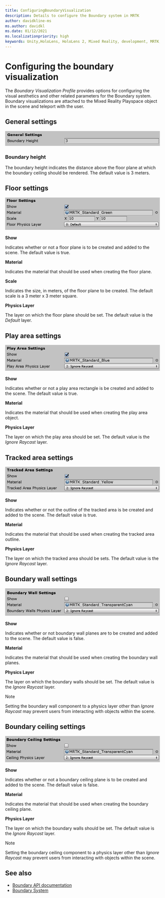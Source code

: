 ```yaml
---
title: ConfiguringBoundaryVisualization
description: Details to configure the Boundary system in MRTK
author: davidkline-ms
ms.author: davidkl
ms.date: 01/12/2021
ms.localizationpriority: high
keywords: Unity,HoloLens, HoloLens 2, Mixed Reality, development, MRTK,
---
```


# Configuring the boundary visualization

The *Boundary Visualization Profile* provides options for configuring the visual aesthetics and other related parameters for the Boundary system. Boundary visualizations are attached to the Mixed Reality Playspace object in the scene and teleport with the user.

## General settings

![Boundary Visualization General Settings](../Images/Boundary/BoundaryVisualizationGeneralSettings.png)

### Boundary height

The boundary height indicates the distance above the floor plane at which the boundary ceiling should be rendered. The default value is 3 meters.

## Floor settings

![Boundary Visualization Floor Settings](../Images/Boundary/BoundaryVisualizationFloorSettings.png)

**Show**

Indicates whether or not a floor plane is to be created and added to the scene. The default value is true.

**Material**

Indicates the material that should be used when creating the floor plane.

**Scale**

Indicates the size, in meters, of the floor plane to be created. The default scale is a 3 meter x 3 meter square.

**Physics Layer**

The layer on which the floor plane should be set. The default value is the *Default* layer.

## Play area settings

![Boundary Visualization Play Area Settings](../Images/Boundary/BoundaryVisualizationPlayAreaSettings.png)

**Show**

Indicates whether or not a play area rectangle is be created and added to the scene. The default value is true.

**Material**

Indicates the material that should be used when creating the play area object.

**Physics Layer**

The layer on which the play area should be set. The default value is the *Ignore Raycast* layer.

## Tracked area settings

![Boundary Visualization Tracked Area Settings](../Images/Boundary/BoundaryVisualizationTrackedAreaSettings.png)

**Show**

Indicates whether or not the outline of the tracked area is be created and added to the scene. The default value is true.

**Material**

Indicates the material that should be used when creating the tracked area outline.

**Physics Layer**

The layer on which the tracked area should be sets. The default value is the *Ignore Raycast* layer.

## Boundary wall settings

![Boundary Visualization Boundary Wall Settings](../Images/Boundary/BoundaryVisualizationWallSettings.png)

**Show**

Indicates whether or not boundary wall planes are to be created and added to the scene. The default value is false.

**Material**

Indicates the material that should be used when creating the boundary wall planes.

**Physics Layer**

The layer on which the boundary walls should be set. The default value is the *Ignore Raycast* layer.

> [!NOTE]
> Setting the boundary wall component to a physics layer other than *Ignore Raycast* may prevent users from interacting with objects within the scene.

## Boundary ceiling settings

![Boundary Visualization Boundary Ceiling Settings](../Images/Boundary/BoundaryVisualizationCeilingSettings.png)

**Show**

Indicates whether or not a boundary ceiling plane is to be created and added to the scene. The default value is false.

**Material**

Indicates the material that should be used when creating the boundary ceiling plane.

**Physics Layer**

The layer on which the boundary walls should be set. The default value is the *Ignore Raycast* layer.

> [!NOTE]
> Setting the boundary ceiling component to a physics layer other than *Ignore Raycast* may prevent users from interacting with objects within the scene.

## See also

- [Boundary API documentation](xref:Microsoft.MixedReality.Toolkit.Boundary)
- [Boundary System](BoundarySystemGettingStarted.md)
